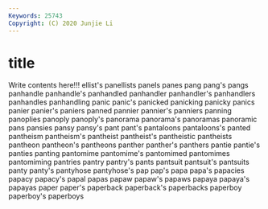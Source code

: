 ```yaml
---
Keywords: 25743
Copyright: (C) 2020 Junjie Li
---
```


# title

Write contents here!!!
ellist's 
panellists 
panels 
panes 
pang 
pang's 
pangs 
panhandle 
panhandle's
panhandled 
panhandler 
panhandler's 
panhandlers 
panhandles 
panhandling 
panic 
panic's 
panicked 
panicking
panicky 
panics 
panier 
panier's 
paniers 
panned 
pannier 
pannier's 
panniers 
panning
panoplies 
panoply 
panoply's 
panorama 
panorama's 
panoramas 
panoramic 
pans 
pansies 
pansy
pansy's 
pant 
pant's 
pantaloons 
pantaloons's 
panted 
pantheism 
pantheism's 
pantheist 
pantheist's
pantheistic 
pantheists 
pantheon 
pantheon's 
pantheons 
panther 
panther's 
panthers 
pantie 
pantie's
panties 
panting 
pantomime 
pantomime's 
pantomimed 
pantomimes 
pantomiming 
pantries 
pantry 
pantry's
pants 
pantsuit 
pantsuit's 
pantsuits 
panty 
panty's 
pantyhose 
pantyhose's 
pap 
pap's
papa 
papa's 
papacies 
papacy 
papacy's 
papal 
papas 
papaw 
papaw's 
papaws
papaya 
papaya's 
papayas 
paper 
paper's 
paperback 
paperback's 
paperbacks 
paperboy 
paperboy's
paperboys 
